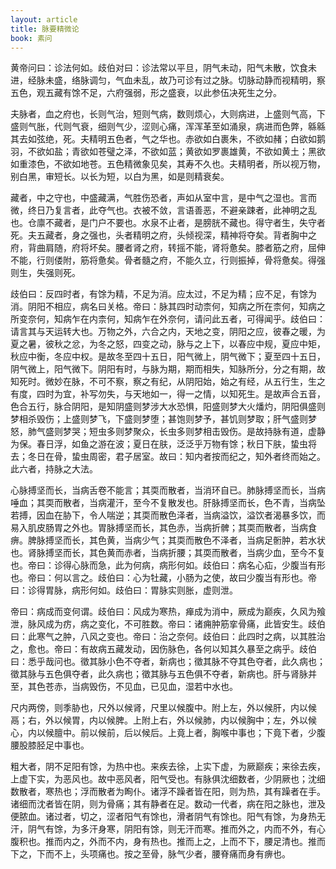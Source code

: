 ```yaml
---
layout: article
title: 脉要精微论
book: 素问
---
```


黄帝问曰：诊法何如。歧伯对曰：诊法常以平旦，阴气未动，阳气未散，饮食未进，经脉未盛，络脉调匀，气血未乱，故乃可诊有过之脉。切脉动静而视精明，察五色，观五藏有馀不足，六府强弱，形之盛衰，以此参伍决死生之分。

夫脉者，血之府也，长则气治，短则气病，数则烦心，大则病进，上盛则气高，下盛则气胀，代则气衰，细则气少，涩则心痛，浑浑革至如涌泉，病进而色弊，緜緜其去如弦绝，死。夫精明五色者，气之华也。赤欲如白裹朱，不欲如赭；白欲如鹅羽，不欲如盐；青欲如苍璧之泽，不欲如蓝；黄欲如罗裹雄黄，不欲如黄土；黑欲如重漆色，不欲如地苍。五色精微象见矣，其寿不久也。夫精明者，所以视万物，别白黑，审短长。以长为短，以白为黑，如是则精衰矣。

藏者，中之守也，中盛藏满，气胜伤恐者，声如从室中言，是中气之湿也。言而微，终日乃复言者，此夺气也。衣被不敛，言语善恶，不避亲踈者，此神明之乱也。仓廪不藏者，是门户不要也。水泉不止者，是膀胱不藏也。得守者生，失守者死。夫五藏者，身之强也，头者精明之府，头倾视深，精神将夺矣。背者胸中之府，背曲肩随，府将坏矣。腰者肾之府，转摇不能，肾将惫矣。膝者筋之府，屈伸不能，行则偻附，筋将惫矣。骨者髓之府，不能久立，行则振掉，骨将惫矣。得强则生，失强则死。

歧伯曰：反四时者，有馀为精，不足为消。应太过，不足为精；应不足，有馀为消。阴阳不相应，病名曰关格。帝曰：脉其四时动柰何，知病之所在柰何，知病之所变奈何，知病乍在内柰何，知病乍在外奈何，请问此五者，可得闻乎。歧伯曰：请言其与天运转大也。万物之外，六合之内，天地之变，阴阳之应，彼春之暖，为夏之暑，彼秋之忿，为冬之怒，四变之动，脉与之上下，以春应中规，夏应中矩，秋应中衡，冬应中权。是故冬至四十五日，阳气微上，阴气微下；夏至四十五日，阴气微上，阳气微下。阴阳有时，与脉为期，期而相失，知脉所分，分之有期，故知死时。微妙在脉，不可不察，察之有纪，从阴阳始，始之有经，从五行生，生之有度，四时为宜，补写勿失，与天地如一，得一之情，以知死生。是故声合五音，色合五行，脉合阴阳，是知阴盛则梦涉大水恐惧，阳盛则梦大火燔灼，阴阳俱盛则梦相杀毁伤；上盛则梦飞，下盛则梦堕；甚饱则梦予，甚饥则梦取；肝气盛则梦怒，肺气盛则梦哭；短虫多则梦聚众，长虫多则梦相击毁伤。是故持脉有道，虚静为保。春日浮，如鱼之游在波；夏日在肤，泛泛乎万物有馀；秋日下肤，蛰虫将去；冬日在骨，蛰虫周密，君子居室。故曰：知内者按而纪之，知外者终而始之。此六者，持脉之大法。

心脉搏坚而长，当病舌卷不能言；其耎而散者，当消环自已。肺脉搏坚而长，当病唾血；其耎而散者，当病灌汗，至今不复散发也。肝脉搏坚而长，色不青，当病坠若搏，因血在胁下，令人喘逆；其耎而散色泽者，当病溢饮，溢饮者渴暴多饮，而易入肌皮肠胃之外也。胃脉搏坚而长，其色赤，当病折髀；其耎而散者，当病食痹。脾脉搏坚而长，其色黄，当病少气；其耎而散色不泽者，当病足䯒肿，若水状也。肾脉搏坚而长，其色黄而赤者，当病折腰；其耎而散者，当病少血，至今不复也。帝曰：诊得心脉而急，此为何病，病形何如。歧伯曰：病名心疝，少腹当有形也。帝曰：何以言之。歧伯曰：心为牡藏，小肠为之使，故曰少腹当有形也。帝曰：诊得胃脉，病形何如。歧伯曰：胃脉实则胀，虚则泄。

帝曰：病成而变何谓。歧伯曰：风成为寒热，瘅成为消中，厥成为巅疾，久风为飱泄，脉风成为疠，病之变化，不可胜数。帝曰：诸痈肿筋挛骨痛，此皆安生。歧伯曰：此寒气之肿，八风之变也。帝曰：治之奈何。歧伯曰：此四时之病，以其胜治之，愈也。帝曰：有故病五藏发动，因伤脉色，各何以知其久暴至之病乎。歧伯曰：悉乎哉问也。徵其脉小色不夺者，新病也；徵其脉不夺其色夺者，此久病也；徵其脉与五色俱夺者，此久病也；徵其脉与五色俱不夺者，新病也。肝与肾脉并至，其色苍赤，当病毁伤，不见血，已见血，湿若中水也。

尺内两傍，则季胁也，尺外以候肾，尺里以候腹中。附上左，外以候肝，内以候鬲；右，外以候胃，内以候脾。上附上右，外以候肺，内以候胸中；左，外以候心，内以候膻中。前以候前，后以候后。上竟上者，胸喉中事也；下竟下者，少腹腰股膝胫足中事也。

粗大者，阴不足阳有馀，为热中也。来疾去徐，上实下虚，为厥巅疾；来徐去疾，上虚下实，为恶风也。故中恶风者，阳气受也。有脉俱沈细数者，少阴厥也；沈细数散者，寒热也；浮而散者为眴仆。诸浮不躁者皆在阳，则为热，其有躁者在手。诸细而沈者皆在阴，则为骨痛；其有静者在足。数动一代者，病在阳之脉也，泄及便脓血。诸过者，切之，涩者阳气有馀也，滑者阴气有馀也。阳气有馀，为身热无汗，阴气有馀，为多汗身寒，阴阳有馀，则无汗而寒。推而外之，内而不外，有心腹积也。推而内之，外而不内，身有热也。推而上之，上而不下，腰足清也。推而下之，下而不上，头项痛也。按之至骨，脉气少者，腰脊痛而身有痹也。

